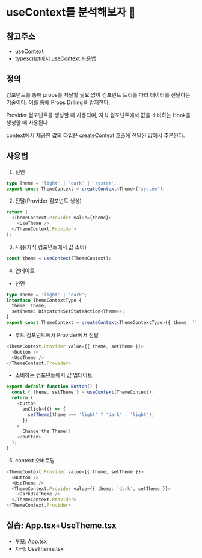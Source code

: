 # useContext를 분석해보자 🎯

## 참고주소

- [useContext](https://ko.react.dev/reference/react/useContext#usecontext)
- [typescript에서 useContext 사용법](https://ko.react.dev/learn/typescript#typing-usecontext)

## 정의

컴포넌트를 통해 props를 저달할 필요 없이 컴포넌트 트리를 따라 데이터를 전달하는 기술이다. 이를 통해 Props Driling을 방지한다.

Provider 컴포넌트를 생성할 때 사용되며, 자식 컴포넌트에서 값을 소비하는 Hook을 생성할 때 사용된다.

context에서 제공한 값의 타입은 createContext 호출에 전달된 값에서 추론된다.

## 사용법

1. 선언

```ts
type Theme = 'light' | 'dark' | 'system';
export const ThemeContext = createContext<Theme>('system');
```

2. 전달(Provider 컴포넌트 생성)

```ts
return (
  <ThemeContext.Provider value={theme}>
    <UseTheme />
  </ThemeContext.Provider>
);
```

3. 사용(자식 컴포넌트에서 값 소비)

```ts
const theme = useContext(ThemeContext);
```

4.  업데이트

- 선언

```ts
type Theme = 'light' | 'dark';
interface ThemeContextType {
  theme: Theme;
  setTheme: Dispatch<SetStateAction<Theme>>;
}
export const ThemeContext = createContext<ThemeContextType>({ theme: 'light', setTheme: () => {} });
```

- 루트 컴포넌트에서 Provider에서 전달

```ts
<ThemeContext.Provider value={{ theme, setTheme }}>
  <Button />
  <UseTheme />
</ThemeContext.Provider>
```

- 소비하는 컴포넌트에서 값 업데이트

```ts
export default function Button() {
  const { theme, setTheme } = useContext(ThemeContext);
  return (
    <button
      onClick={() => {
        setTheme(theme === 'light' ? 'dark' : 'light');
      }}
    >
      Change the Theme!!
    </button>
  );
}
```

5.  context 오버로딩

```ts
<ThemeContext.Provider value={{ theme, setTheme }}>
  <Button />
  <UseTheme />
  <ThemeContext.Provider value={{ theme: 'dark', setTheme }}>
    <DarkUseTheme />
  </ThemeContext.Provider>
</ThemeContext.Provider>
```

## 실습: App.tsx+UseTheme.tsx

- 부모: App.tsx
- 자식: UseTheme.tsx
